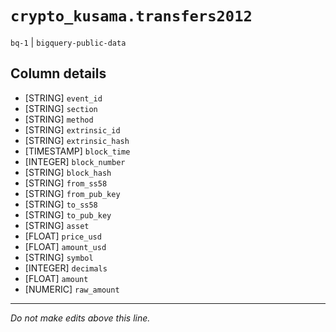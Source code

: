 # `crypto_kusama.transfers2012`
`bq-1` | `bigquery-public-data`

## Column details
* [STRING]    `event_id`
* [STRING]    `section`
* [STRING]    `method`
* [STRING]    `extrinsic_id`
* [STRING]    `extrinsic_hash`
* [TIMESTAMP] `block_time`
* [INTEGER]   `block_number`
* [STRING]    `block_hash`
* [STRING]    `from_ss58`
* [STRING]    `from_pub_key`
* [STRING]    `to_ss58`
* [STRING]    `to_pub_key`
* [STRING]    `asset`
* [FLOAT]     `price_usd`
* [FLOAT]     `amount_usd`
* [STRING]    `symbol`
* [INTEGER]   `decimals`
* [FLOAT]     `amount`
* [NUMERIC]   `raw_amount`

-------------------------------------------------------------------------------
*Do not make edits above this line.*
